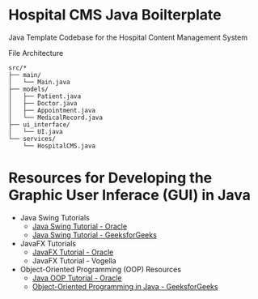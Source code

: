 # Hospital CMS Java Boilterplate
 Java Template Codebase for the Hospital Content Management System


File Architecture
```
src/*
├── main/
│   └── Main.java
├── models/
│   ├── Patient.java
│   ├── Doctor.java
│   ├── Appointment.java
│   └── MedicalRecord.java
├── ui_interface/
│   └── UI.java
└── services/
    └── HospitalCMS.java
```

# Resources for Developing the Graphic User Inferace (GUI) in Java
- Java Swing Tutorials
  - [Java Swing Tutorial - Oracle](https://docs.oracle.com/javase/tutorial/uiswing/)
  - [Java Swing Tutorial - GeeksforGeeks](https://www.geeksforgeeks.org/java-swing-tutorial/)
- JavaFX Tutorials
  - [JavaFX Tutorial - Oracle]()
  - JavaFX Tutorial - Vogella
- Object-Oriented Programming (OOP) Resources
  - [Java OOP Tutorial - Oracle](https://docs.oracle.com/javase/tutorial/java/concepts/)
  - [Object-Oriented Programming in Java - GeeksforGeeks](https://www.geeksforgeeks.org/object-oriented-programming-oops-concept-in-java/)
 
